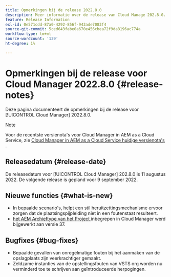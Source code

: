 ```yaml
---
title: Opmerkingen bij de release 2022.8.0
description: Meer informatie over de release van Cloud Manage 202.8.0.
feature: Release Information
exl-id: 0e571cdd-87a0-4292-856f-943ade7083f4
source-git-commit: 5ced643fabe0a670e456cbea72f9da8196ac774a
workflow-type: tm+mt
source-wordcount: '139'
ht-degree: 1%

---
```


# Opmerkingen bij de release voor Cloud Manager 2022.8.0 {#release-notes}

Deze pagina documenteert de opmerkingen bij de release voor [!UICONTROL Cloud Manager] 2022.8.0.

>[!NOTE]
>
>Voor de recentste versienota&#39;s voor Cloud Manager in AEM as a Cloud Service, zie [ Cloud Manager in AEM as a Cloud Service huidige versienota&#39;s ](https://experienceleague.adobe.com/nl/docs/experience-manager-cloud-service/content/release-notes/cloud-manager/current).

## Releasedatum {#release-date}

De releasedatum voor [!UICONTROL Cloud Manager] 202.8.0 is 11 augustus 2022. De volgende release is gepland voor 9 september 2022.

## Nieuwe functies {#what-is-new}

* In bepaalde scenario&#39;s, helpt een stil heruitzettingsmechanisme ervoor zorgen dat de plaatsingspijpleiding niet in een foutenstaat resulteert.
* [ het AEM Archieftype van het Project ](https://experienceleague.adobe.com/nl/docs/experience-manager-core-components/using/developing/archetype/overview) inbegrepen in Cloud Manager werd bijgewerkt aan versie 37.

## Bugfixes {#bug-fixes}

* Bepaalde gevallen van onregelmatige fouten bij het aanmaken van de opslagplaats zijn veerkrachtiger gemaakt.
* Zeldzame instanties van de opstellingsfouten van VSTS org worden nu verminderd toe te schrijven aan geïntroduceerde herpogingen.
